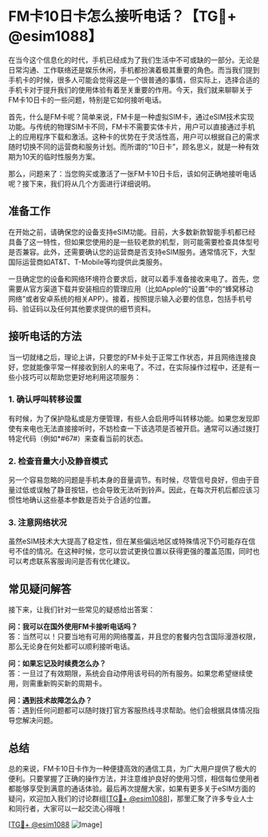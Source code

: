 # FM卡10日卡怎么接听电话？【TG💪+ @esim1088】

在当今这个信息化的时代，手机已经成为了我们生活中不可或缺的一部分。无论是日常沟通、工作联络还是娱乐休闲，手机都扮演着极其重要的角色。而当我们提到手机卡的时候，很多人可能会觉得这是一个很普通的事情，但实际上，选择合适的手机卡对于提升我们的使用体验有着至关重要的作用。今天，我们就来聊聊关于FM卡10日卡的一些问题，特别是它如何接听电话。

首先，什么是FM卡呢？简单来说，FM卡是一种虚拟SIM卡，通过eSIM技术实现功能。与传统的物理SIM卡不同，FM卡不需要实体卡片，用户可以直接通过手机上的应用程序下载和激活。这种卡的优势在于灵活性高，用户可以根据自己的需求随时切换不同的运营商和服务计划。而所谓的“10日卡”，顾名思义，就是一种有效期为10天的临时性服务方案。

那么，问题来了：当您购买或激活了一张FM卡10日卡后，该如何正确地接听电话呢？接下来，我们将从几个方面进行详细说明。

## **准备工作**
在开始之前，请确保您的设备支持eSIM功能。目前，大多数新款智能手机都已经具备了这一特性，但如果您使用的是一些较老款的机型，则可能需要检查具体型号是否兼容。此外，还需要确认您的运营商是否支持eSIM服务。通常情况下，大型国际运营商如AT&T、T-Mobile等均提供此类服务。

一旦确定您的设备和网络环境符合要求后，就可以着手准备接收来电了。首先，您需要从官方渠道下载并安装相应的管理应用（比如Apple的“设置”中的“蜂窝移动网络”或者安卓系统的相关APP）。接着，按照提示输入必要的信息，包括手机号码、验证码以及任何其他要求提供的细节资料。

## **接听电话的方法**
当一切就绪之后，理论上讲，只要您的FM卡处于正常工作状态，并且网络连接良好，您就能像平常一样接收到别人的来电了。不过，在实际操作过程中，还是有一些小技巧可以帮助您更好地利用这项服务：

### 1. 确认呼叫转移设置
有时候，为了保护隐私或是方便管理，有些人会启用呼叫转移功能。如果您发现即使有来电也无法直接接听时，不妨检查一下该选项是否被开启。通常可以通过拨打特定代码（例如*#67#）来查看当前的状态。

### 2. 检查音量大小及静音模式
另一个容易忽略的问题是手机本身的音量调节。有时候，尽管信号良好，但由于音量过低或误触了静音按钮，也会导致无法听到铃声。因此，在每次开机后都应该习惯性地确认这些基本参数是否处于合适的位置。

### 3. 注意网络状况
虽然eSIM技术大大提高了稳定性，但在某些偏远地区或特殊情况下仍可能存在信号不佳的情况。在这种时候，您可以尝试更换位置以获得更强的覆盖范围，同时也可以考虑联系客服询问是否有优化建议。

## **常见疑问解答**
接下来，让我们针对一些常见的疑惑给出答案：

**问：我可以在国外使用FM卡接听电话吗？**  
答：当然可以！只要当地有可用的网络覆盖，并且您的套餐内包含国际漫游权限，那么无论身在何处都可以顺利接听电话。

**问：如果忘记及时续费怎么办？**  
答：一旦过了有效期限，系统会自动停用该号码的所有服务。如果您希望继续使用，则需重新购买新的周期卡。

**问：遇到技术故障怎么办？**  
答：遇到任何问题都可以随时拨打官方客服热线寻求帮助。他们会根据具体情况指导您解决问题。

## **总结**
总的来说，FM卡10日卡作为一种便捷高效的通信工具，为广大用户提供了极大的便利。只要掌握了正确的操作方法，并注意维护良好的使用习惯，相信每位使用者都能够享受到满意的通话体验。最后再次提醒大家，如果有更多关于eSIM方面的疑问，欢迎加入我们的讨论群组[[TG💪+ @esim1088](https://t.me/s/esim1088)]，那里汇聚了许多专业人士和同行者，大家可以一起交流心得哦！

[[TG💪+ @esim1088](https://t.me/s/esim1088) ![Image](https://i.postimg.cc/4NQfJmqS/Snipaste-2025-05-13-00-14-12.png)]